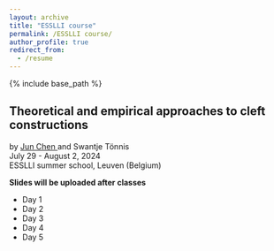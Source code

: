```yaml
---
layout: archive
title: "ESSLLI course"
permalink: /ESSLLI course/
author_profile: true
redirect_from:
  - /resume
---
```


{% include base_path %}  

## Theoretical and empirical approaches to cleft constructions<br>
by <a href="https://www.ling.uni-stuttgart.de/institut/team/Chen/" target="_blank"> Jun Chen </a> and Swantje Tönnis <br>
July 29 - August 2, 2024 <br>
ESSLLI summer school, Leuven (Belgium)

**Slides will be uploaded after classes**
* Day 1
* Day 2
* Day 3
* Day 4
* Day 5


